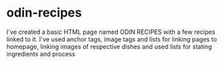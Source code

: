 # odin-recipes
I've created a basic HTML page named ODIN RECIPES with a few recipes linked to it.
I've used anchor tags, image tags and lists for linking pages to homepage, linking images of respective dishes and used lists for stating ingredients and process